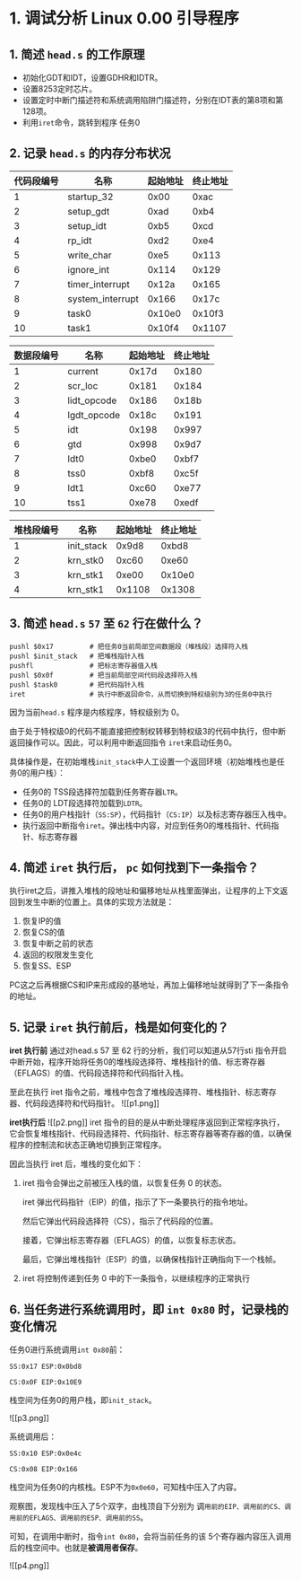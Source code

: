 
# 1. 调试分析 Linux 0.00 引导程序

## 1. 简述 `head.s` 的工作原理

 - 初始化GDT和IDT，设置GDHR和IDTR。
- 设置8253定时芯片。
- 设置定时中断门描述符和系统调用陷阱门描述符，分别在IDT表的第8项和第128项。
- 利用`iret`命令，跳转到程序 任务0

## 2. 记录 `head.s` 的内存分布状况

| 代码段编号 | 名称               | 起始地址   | 终止地址   |
| ----- | ---------------- | ------ | ------ |
| 1     | startup_32       | 0x00   | 0xac   |
| 2     | setup_gdt        | 0xad   | 0xb4   |
| 3     | setup_idt        | 0xb5   | 0xcd   |
| 4     | rp_idt           | 0xd2   | 0xe4   |
| 5     | write_char       | 0xe5   | 0x113  |
| 6     | ignore_int       | 0x114  | 0x129  |
| 7     | timer_interrupt  | 0x12a  | 0x165  |
| 8     | system_interrupt | 0x166  | 0x17c  |
| 9     | task0            | 0x10e0 | 0x10f3 |
| 10    | task1            | 0x10f4 | 0x1107 |

| 数据段编号 | 名称          | 起始地址  | 终止地址  |
| ----- | ----------- | ----- | ----- |
| 1     | current     | 0x17d | 0x180 |
| 2     | scr_loc     | 0x181 | 0x184 |
| 3     | lidt_opcode | 0x186 | 0x18b |
| 4     | lgdt_opcode | 0x18c | 0x191 |
| 5     | idt         | 0x198 | 0x997 |
| 6     | gtd         | 0x998 | 0x9d7 |
| 7     | ldt0        | 0xbe0 | 0xbf7 |
| 8     | tss0        | 0xbf8 | 0xc5f |
| 9     | ldt1        | 0xc60 | 0xe77 |
| 10    | tss1        | 0xe78 | 0xedf |

| 堆栈段编号 | 名称         | 起始地址   | 终止地址   |
| ----- | ---------- | ------ | ------ |
| 1     | init_stack | 0x9d8  | 0xbd8  |
| 2     | krn_stk0   | 0xc60  | 0xe60  |
| 3     | krn_stk1   | 0xe00  | 0x10e0 |
| 4     | krn_stk1   | 0x1108 | 0x1308 |

## 3. 简述 `head.s` `57` 至 `62` 行在做什么？

```assembly
pushl $0x17			# 把任务0当前局部空间数据段（堆栈段）选择符入栈
pushl $init_stack 	# 把堆栈指针入栈
pushfl 				# 把标志寄存器值入栈
pushl $0x0f 		# 把当前局部空间代码段选择符入栈
pushl $task0 		# 把代码指针入栈
iret 				# 执行中断返回命令，从而切换到特权级别为3的任务0中执行
```

因为当前`head.s` 程序是内核程序，特权级别为 0。

由于处于特权级0的代码不能直接把控制权转移到特权级3的代码中执行，但中断返回操作可以。因此，可以利用中断返回指令 `iret`来启动任务0。

具体操作是，在初始堆栈`init_stack`中人工设置一个返回环境（初始堆栈也是任务0的用户栈）：

- 任务0的 TSS段选择符加载到任务寄存器`LTR`。
- 任务0的 LDT段选择符加载到`LDTR`。
- 任务0的用户栈指针（`SS:SP`），代码指针（`CS:IP`）以及标志寄存器压入栈中。
- 执行返回中断指令`iret`。弹出栈中内容，对应到任务0的堆栈指针、代码指针、标志寄存器

##  4. 简述 `iret` 执行后， `pc` 如何找到下一条指令？

执行iret之后，讲推入堆栈的段地址和偏移地址从栈里面弹出，让程序的上下文返回到发生中断的位置上。具体的实现方法就是：

1. 恢复IP的值
2. 恢复CS的值
3. 恢复中断之前的状态
4. 返回的权限发生变化
5. 恢复SS、ESP

PC这之后再根据CS和IP来形成段的基地址，再加上偏移地址就得到了下一条指令的地址。

## 5. 记录 `iret` 执行前后，栈是如何变化的？

**iret 执行前**
通过对head.s 57 至 62 行的分析，我们可以知道从57行sti 指令开启中断开始，程序开始将任务0的堆栈段选择符、堆栈指针的值、标志寄存器（EFLAGS）的值、代码段选择符和代码指针入栈。

至此在执行 iret 指令之前，堆栈中包含了堆栈段选择符、堆栈指针、标志寄存器、代码段选择符和代码指针。
![[p1.png]]

**iret执行后**
![[p2.png]]
iret 指令的目的是从中断处理程序返回到正常程序执行，它会恢复堆栈指针、代码段选择符、代码指针、标志寄存器等寄存器的值，以确保程序的控制流和状态正确地切换到正常程序。

因此当执行 iret 后，堆栈的变化如下：

1. iret 指令会弹出之前被压入栈的值，以恢复任务 0 的状态。

	iret 弹出代码指针（EIP）的值，指示了下一条要执行的指令地址。

	然后它弹出代码段选择符（CS），指示了代码段的位置。

	接着，它弹出标志寄存器（EFLAGS）的值，以恢复标志状态。

	最后，它弹出堆栈指针（ESP）的值，以确保栈指针正确指向下一个栈帧。

2. iret 将控制传递到任务 0 中的下一条指令，以继续程序的正常执行


## 6. 当任务进行系统调用时，即 `int 0x80` 时，记录栈的变化情况

任务0进行系统调用`int 0x80`前：

`SS:0x17 ESP:0x0bd8`

`CS:0x0F EIP:0x10E9`

栈空间为任务0的用户栈，即`init_stack`。

![[p3.png]]

系统调用后：

`SS:0x10 ESP:0x0e4c`

`CS:0x08 EIP:0x166`

栈空间为任务0的内核栈。ESP不为`0x0e60`，可知栈中压入了内容。

观察图，发现栈中压入了5个双字，由栈顶自下分别为 调`用前的EIP、调用前的CS、调用前的EFLAGS、调用前的ESP、调用前的SS`。

可知，在调用中断时，指令`int 0x80`，会将当前任务的该 5个寄存器内容压入调用后的栈空间中。也就是**被调用者保存**。

![[p4.png]]